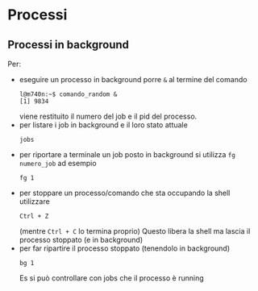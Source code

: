 # Processi

## Processi in background
Per:
- eseguire un processo in background porre `&` al termine del comando
  ```
  l@m740n:~$ comando_random &
  [1] 9834
  ```
  viene restituito il numero del job e il pid del processo.
- per listare i job in background e il loro stato attuale
  ```
  jobs
  ```
- per riportare a terminale un job posto in background si utilizza `fg
  numero_job` ad esempio
  ```
  fg 1
  ```
- per stoppare un processo/comando che sta occupando la shell  utilizzare 
  ```
  Ctrl + Z
  ```
  (mentre `Ctrl + C` lo termina proprio)
  Questo libera la shell ma lascia il processo stoppato (e in background)
- per far ripartire il processo stoppato (tenendolo in background)
  ```
  bg 1
  ```
  Es si può controllare con jobs che il processo è running
